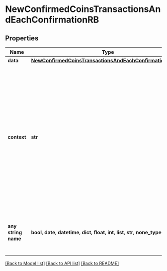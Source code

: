 # NewConfirmedCoinsTransactionsAndEachConfirmationRB


## Properties
Name | Type | Description | Notes
------------ | ------------- | ------------- | -------------
**data** | [**NewConfirmedCoinsTransactionsAndEachConfirmationRBData**](NewConfirmedCoinsTransactionsAndEachConfirmationRBData.md) |  | 
**context** | **str** | In batch situations the user can use the context to correlate responses with requests. This property is present regardless of whether the response was successful or returned as an error. &#x60;context&#x60; is specified by the user. | [optional] 
**any string name** | **bool, date, datetime, dict, float, int, list, str, none_type** | any string name can be used but the value must be the correct type | [optional]

[[Back to Model list]](../README.md#documentation-for-models) [[Back to API list]](../README.md#documentation-for-api-endpoints) [[Back to README]](../README.md)


